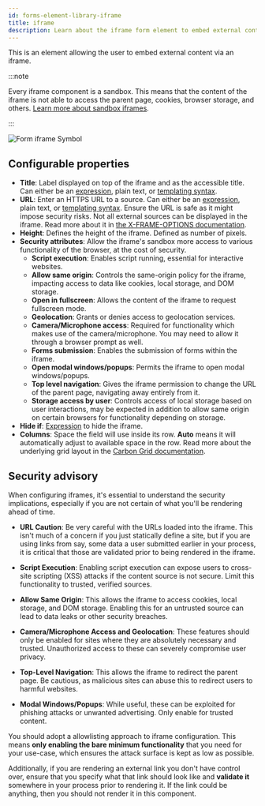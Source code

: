 ```yaml
---
id: forms-element-library-iframe
title: iframe
description: Learn about the iframe form element to embed external content.
---
```


This is an element allowing the user to embed external content via an iframe.

:::note

Every iframe component is a sandbox. This means that the content of the iframe is not able to access the parent page, cookies, browser storage, and others. [Learn more about sandbox iframes](https://www.w3schools.com/tags/att_iframe_sandbox.asp).

:::

<img src="/img/form-icons/form-iframe.svg" alt="Form iframe Symbol" />

## Configurable properties

- **Title**: Label displayed on top of the iframe and as the accessible title. Can either be an [expression](../../feel/language-guide/feel-expressions-introduction.md), plain text, or [templating syntax](../configuration/forms-config-templating-syntax.md).
- **URL**: Enter an HTTPS URL to a source. Can either be an [expression](../../feel/language-guide/feel-expressions-introduction.md), plain text, or [templating syntax](../configuration/forms-config-templating-syntax.md). Ensure the URL is safe as it might impose security risks. Not all external sources can be displayed in the iframe. Read more about it in [the X-FRAME-OPTIONS documentation](https://developer.mozilla.org/en-US/docs/Web/HTTP/Headers/X-Frame-Options).
- **Height**: Defines the height of the iframe. Defined as number of pixels.
- **Security attributes**: Allow the iframe's sandbox more access to various functionality of the browser, at the cost of security.
  - **Script execution**: Enables script running, essential for interactive websites.
  - **Allow same origin**: Controls the same-origin policy for the iframe, impacting access to data like cookies, local storage, and DOM storage.
  - **Open in fullscreen**: Allows the content of the iframe to request fullscreen mode.
  - **Geolocation**: Grants or denies access to geolocation services.
  - **Camera/Microphone access**: Required for functionality which makes use of the camera/microphone. You may need to allow it through a browser prompt as well.
  - **Forms submission**: Enables the submission of forms within the iframe.
  - **Open modal windows/popups**: Permits the iframe to open modal windows/popups.
  - **Top level navigation**: Gives the iframe permission to change the URL of the parent page, navigating away entirely from it.
  - **Storage access by user**: Controls access of local storage based on user interactions, may be expected in addition to allow same origin on certain browsers for functionality depending on storage.
- **Hide if**: [Expression](../../feel/language-guide/feel-expressions-introduction.md) to hide the iframe.
- **Columns**: Space the field will use inside its row. **Auto** means it will automatically adjust to available space in the row. Read more about the underlying grid layout in the [Carbon Grid documentation](https://carbondesignsystem.com/elements/2x-grid/overview/).

## Security advisory

When configuring iframes, it's essential to understand the security implications, especially if you are not certain of what you'll be rendering ahead of time.

- **URL Caution**: Be very careful with the URLs loaded into the iframe. This isn't much of a concern if you just statically define a site, but if you are using links from say, some data a user submitted earlier in your process, it is critical that those are validated prior to being rendered in the iframe.

- **Script Execution**: Enabling script execution can expose users to cross-site scripting (XSS) attacks if the content source is not secure. Limit this functionality to trusted, verified sources.

- **Allow Same Origin**: This allows the iframe to access cookies, local storage, and DOM storage. Enabling this for an untrusted source can lead to data leaks or other security breaches.

- **Camera/Microphone Access and Geolocation**: These features should only be enabled for sites where they are absolutely necessary and trusted. Unauthorized access to these can severely compromise user privacy.

- **Top-Level Navigation**: This allows the iframe to redirect the parent page. Be cautious, as malicious sites can abuse this to redirect users to harmful websites.

- **Modal Windows/Popups**: While useful, these can be exploited for phishing attacks or unwanted advertising. Only enable for trusted content.

You should adopt a allowlisting approach to iframe configuration. This means **only enabling the bare minimum functionality** that you need for your use-case, which ensures the attack surface is kept as low as possible.

Additionally, if you are rendering an external link you don't have control over, ensure that you specify what that link should look like and **validate it** somewhere in your process prior to rendering it. If the link could be anything, then you should not render it in this component.
